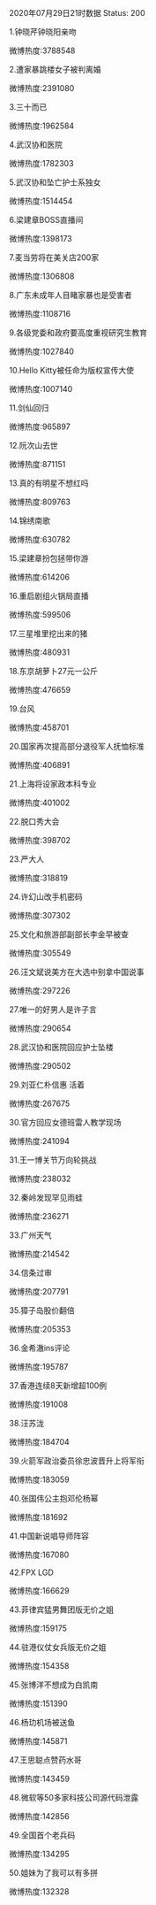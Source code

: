 2020年07月29日21时数据
Status: 200

1.钟晓芹钟晓阳亲吻

微博热度:3788548

2.遭家暴跳楼女子被判离婚

微博热度:2391080

3.三十而已

微博热度:1962584

4.武汉协和医院

微博热度:1782303

5.武汉协和坠亡护士系独女

微博热度:1514454

6.梁建章BOSS直播间

微博热度:1398173

7.麦当劳将在美关店200家

微博热度:1306808

8.广东未成年人目睹家暴也是受害者

微博热度:1108716

9.各级党委和政府要高度重视研究生教育

微博热度:1027840

10.Hello Kitty被任命为版权宣传大使

微博热度:1007140

11.剑仙回归

微博热度:965897

12.阮次山去世

微博热度:871151

13.真的有明星不想红吗

微博热度:809763

14.锦绣南歌

微博热度:630782

15.梁建章扮包拯带你游

微博热度:614206

16.重启剧组火锅局直播

微博热度:599506

17.三星堆里挖出来的猪

微博热度:480931

18.东京胡萝卜27元一公斤

微博热度:476659

19.台风

微博热度:458701

20.国家再次提高部分退役军人抚恤标准

微博热度:406891

21.上海将设家政本科专业

微博热度:401002

22.脱口秀大会

微博热度:398702

23.严大人

微博热度:318819

24.许幻山改手机密码

微博热度:307302

25.文化和旅游部副部长李金早被查

微博热度:305549

26.汪文斌说美方在大选中别拿中国说事

微博热度:297226

27.唯一的好男人是许子言

微博热度:290654

28.武汉协和医院回应护士坠楼

微博热度:290502

29.刘亚仁朴信惠 活着

微博热度:267675

30.官方回应女德班雷人教学现场

微博热度:241094

31.王一博关节万向轮挑战

微博热度:238032

32.秦岭发现罕见雨蛙

微博热度:236271

33.广州天气

微博热度:214542

34.信条过审

微博热度:207791

35.獐子岛股价翻倍

微博热度:205353

36.金希澈ins评论

微博热度:195787

37.香港连续8天新增超100例

微博热度:191008

38.汪苏泷

微博热度:184704

39.火箭军政治委员徐忠波晋升上将军衔

微博热度:183059

40.张国伟公主抱邓伦杨幂

微博热度:181692

41.中国新说唱导师阵容

微博热度:167080

42.FPX LGD

微博热度:166629

43.菲律宾猛男舞团版无价之姐

微博热度:159175

44.驻港仪仗女兵版无价之姐

微博热度:154358

45.张博洋不想成为白凯南

微博热度:151390

46.杨玏机场被送鱼

微博热度:145871

47.王思聪点赞药水哥

微博热度:143459

48.微软等50多家科技公司源代码泄露

微博热度:142856

49.全国首个老兵码

微博热度:134295

50.姐妹为了我可以有多拼

微博热度:132328

